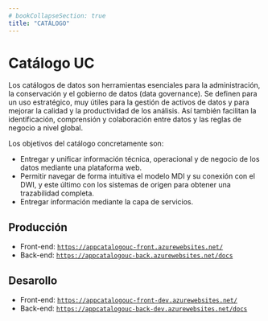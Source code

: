```yaml
---
# bookCollapseSection: true
title: "CATÁLOGO"
---
```


# **Catálogo UC**

Los catálogos de datos son herramientas esenciales para la administración, la conservación y el gobierno de datos (data governance). Se definen para un uso estratégico, muy útiles para la gestión de activos de datos y para mejorar la calidad y la productividad de los análisis. Así también facilitan la identificación, comprensión y colaboración entre datos y las reglas de negocio a nivel global.


Los objetivos del catálogo concretamente son:

+ Entregar y unificar información técnica, operacional y de negocio de los datos mediante una plataforma web.
+ Permitir navegar de forma intuitiva el modelo MDI y su conexión con el DWI, y este último con los sistemas de origen para obtener una trazabilidad completa.
+ Entregar información mediante la capa de servicios.



## Producción

+ Front-end:
    [`https://appcatalogouc-front.azurewebsites.net/`](https://appcatalogouc-front.azurewebsites.net/)
+ Back-end:
    [`https://appcatalogouc-back.azurewebsites.net/docs`](https://appcatalogouc-back.azurewebsites.net/docs)





## Desarollo

* Front-end:
    [`https://appcatalogouc-front-dev.azurewebsites.net/`](https://appcatalogouc-front-dev.azurewebsites.net/)
* Back-end:
    [`https://appcatalogouc-back-dev.azurewebsites.net/docs`](https://appcatalogouc-back-dev.azurewebsites.net/docs)